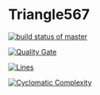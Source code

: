 # Triangle567
[![build status of master](https://travis-ci.org/jlara567/Triangle567.svg?branch=master)](https://travis-ci.org/jlara567/Triangle567)

[![Quality Gate](https://sonarqube.com/api/badges/gate?key=team-2-ssw567-triangle567)](https://sonarqube.com/dashboard/index/team-2-ssw567-triangle567)

[![Lines](https://sonarqube.com/api/badges/lines?key=team-2-ssw567-triangle567)](https://sonarqube.com/dashboard/index/team-2-ssw567-triangle567)

[![Cyclomatic Complexity](https://sonarqube.com/api/badges/function_complexity?key=team-2-ssw567-triangle567)](https://sonarqube.com/dashboard/index/team-2-ssw567-triangle567)
